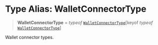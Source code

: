 # Type Alias: WalletConnectorType

> **WalletConnectorType** = *typeof* [`WalletConnectorType`](../variables/WalletConnectorType.md)\[keyof *typeof* [`WalletConnectorType`](../variables/WalletConnectorType.md)\]

Wallet connector types.
